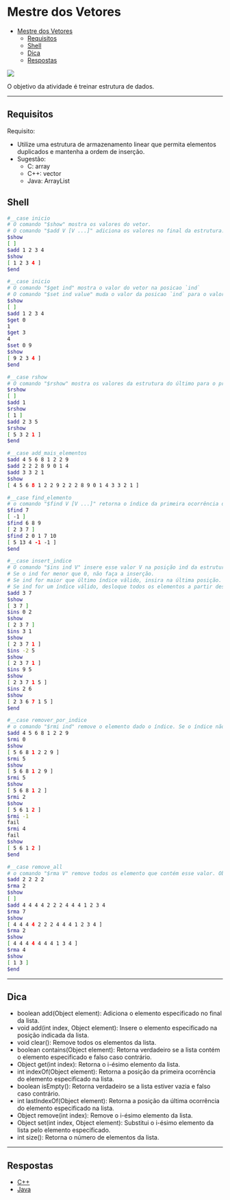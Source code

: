 # Mestre dos Vetores

<!--TOC_BEGIN-->
- [Mestre dos Vetores](#mestre-dos-vetores)
  - [Requisitos](#requisitos)
  - [Shell](#shell)
  - [Dica](#dica)
  - [Respostas](#respostas)
<!--TOC_END-->

![](figura.jpg)

O objetivo da atividade é treinar estrutura de dados.

***
## Requisitos

Requisito:
- Utilize uma estrutura de armazenamento linear que permita elementos duplicados e mantenha a ordem de inserção.
- Sugestão:
    - C: array
    - C++: vector
    - Java: ArrayList


## Shell

```bash
#__case inicio
# O comando "$show" mostra os valores do vetor.
# O comando "$add V [V ...]" adiciona os valores no final da estrutura.
$show
[ ]
$add 1 2 3 4
$show
[ 1 2 3 4 ]
$end
```

```bash
#__case inicio
# O comando "$get ind" mostra o valor do vetor na posicao `ind`
# O comando "$set ind value" muda o valor da posicao `ind` para o valor `value`.
$show
[ ]
$add 1 2 3 4
$get 0
1
$get 3
4
$set 0 9
$show
[ 9 2 3 4 ]
$end
```

```bash
#__case rshow
# O comando "$rshow" mostra os valores da estrutura do último para o primeiro.
$rshow
[ ]
$add 1
$rshow
[ 1 ]
$add 2 3 5
$rshow
[ 5 3 2 1 ]
$end
```

```bash
#__case add_mais_elementos
$add 4 5 6 8 1 2 2 9
$add 2 2 2 8 9 0 1 4
$add 3 3 2 1
$show
[ 4 5 6 8 1 2 2 9 2 2 2 8 9 0 1 4 3 3 2 1 ]

#__case find_elemento
# o comando "$find V [V ...]" retorna o índice da primeira ocorrência dos valores procurado ou -1 se ele não existir.
$find 7
[ -1 ]
$find 6 8 9
[ 2 3 7 ]
$find 2 0 1 7 10
[ 5 13 4 -1 -1 ]
$end
```
```bash
#__case insert_indice
# O comando "$ins ind V" insere esse valor V na posição ind da estrutura.
# Se o ind for menor que 0, não faça a inserção.
# Se ind for maior que último índice válido, insira na última posição.
# Se ind for um índice válido, desloque todos os elementos a partir dessa posição, uma posição à frente.
$add 3 7
$show
[ 3 7 ]
$ins 0 2
$show
[ 2 3 7 ]
$ins 3 1
$show
[ 2 3 7 1 ]
$ins -2 5
$show
[ 2 3 7 1 ]
$ins 9 5
$show
[ 2 3 7 1 5 ]
$ins 2 6
$show
[ 2 3 6 7 1 5 ]
$end
```

```bash
#__case remover_por_indice
# o comando "$rmi ind" remove o elemento dado o índice. Se o índice não existir, informe a falha.
$add 4 5 6 8 1 2 2 9
$rmi 0
$show
[ 5 6 8 1 2 2 9 ]
$rmi 5
$show
[ 5 6 8 1 2 9 ]
$rmi 5
$show
[ 5 6 8 1 2 ]
$rmi 2
$show
[ 5 6 1 2 ]
$rmi -1
fail
$rmi 4
fail
$show
[ 5 6 1 2 ]
$end
```

```bash
#__case remove_all
# o comando "$rma V" remove todos os elemento que contém esse valor. Observe que você deve caminhar pela estrutura UMA ÚNICA VEZ removendo os elementos. NÃO utilize find + remover por índice.
$add 2 2 2 2
$rma 2
$show
[ ]
$add 4 4 4 4 2 2 2 4 4 4 1 2 3 4
$rma 7
$show
[ 4 4 4 4 2 2 2 4 4 4 1 2 3 4 ]
$rma 2
$show
[ 4 4 4 4 4 4 4 1 3 4 ]
$rma 4
$show
[ 1 3 ]
$end
```

***
## Dica
- boolean add(Object element): Adiciona o elemento especificado no final da lista.
- void add(int index, Object element): Insere o elemento especificado na posição indicada da lista.
- void clear(): Remove todos os elementos da lista.
- boolean contains(Object element): Retorna verdadeiro se a lista contém o elemento especificado e falso caso contrário.
- Object get(int index): Retorna o i-ésimo elemento da lista.
- int indexOf(Object element): Retorna a posição da primeira ocorrência do elemento especificado na lista.
- boolean isEmpty(): Retorna verdadeiro se a lista estiver vazia e falso caso contrário.
- int lastIndexOf(Object element): Retorna a posição da última ocorrência do elemento especificado na lista.
- Object remove(int index): Remove o i-ésimo elemento da lista.
- Object set(int index, Object element): Substitui o i-ésimo elemento da lista pelo elemento especificado.
- int size(): Retorna o número de elementos da lista.
***

## Respostas

- [C++](solver.cpp)
- [Java](Solver.java)


